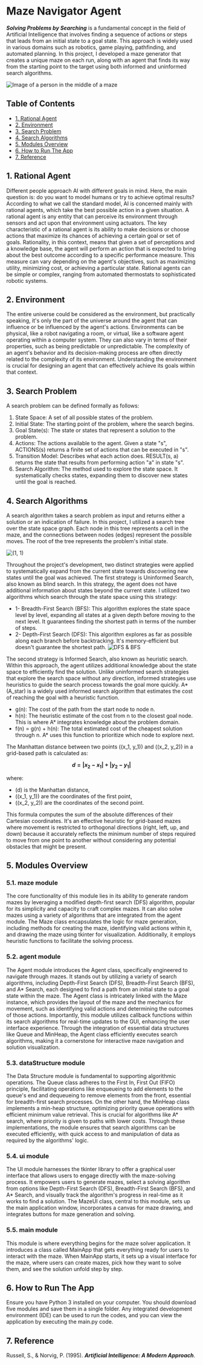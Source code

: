 # Maze Navigator Agent
***Solving Problems by Searching*** is a fundamental concept in the field of Artificial Intelligence that  involves finding a sequence of actions or steps that leads from an initial state to a goal state. This approach is widely used in various domains such as robotics, game playing, pathfinding, and automated planning. In this project, I developed a maze generator that creates a unique maze on each run, along with an agent that finds its way from the starting point to the target using both informed and uninformed search algorithms.

![Image of a person in the middle of a maze](https://github.com/PeymanKh/Maze-solver-Agent/assets/118134658/0b002b9d-99ea-462e-990e-399989c062b8)

## Table of Contents
- [1. Rational Agent](#agent)
- [2. Environment](#environment)
- [3. Search Problem](#search)
- [4. Search Algorithms](#algorithms)
- [5. Modules Overview](#algorithms)
- [6. How to Run The App](#app)
- [7. Reference](#credits)




<a name="agent"></a>
## 1. Rational Agent 
Different people approach AI with different goals in mind. Here, the main question is: do you want to model humans or try to achieve optimal results? According to what we call the standard model, AI is concerned mainly with rational agents, which take the best possible action in a given situation. A rational agent is any entity that can perceive its environment through sensors and act upon that environment using actuators. The key characteristic of a rational agent is its ability to make decisions or choose actions that maximize its chances of achieving a certain goal or set of goals. Rationality, in this context, means that given a set of perceptions and a knowledge base, the agent will perform an action that is expected to bring about the best outcome according to a specific performance measure. This measure can vary depending on the agent's objectives, such as maximizing utility, minimizing cost, or achieving a particular state. Rational agents can be simple or complex, ranging from automated thermostats to sophisticated robotic systems.

<a name="environment"></a>
## 2. Environment
The entire universe could be considered as the environment, but practically speaking, it's only the part of the universe around the agent that can influence or be influenced by the agent's actions. Environments can be physical, like a robot navigating a room, or virtual, like a software agent operating within a computer system. They can also vary in terms of their properties, such as being predictable or unpredictable. The complexity of an agent's behavior and its decision-making process are often directly related to the complexity of its environment. Understanding the environment is crucial for designing an agent that can effectively achieve its goals within that context.

<a name="search"></a>
## 3. Search Problem
A search problem can be defined formally as follows:

1. State Space: A set of all possible states of the problem.
2. Initial State: The starting point of the problem, where the search begins.
3. Goal State(s): The state or states that represent a solution to the problem.
4. Actions: The actions available to the agent. Given a state "s", ACTIONS(s) returns a finite set of actions that can be executed in "s".
5. Transition Model: Describes what each action does. RESULT(s, a) returns the state that results from performing action "a" in state "s".
6. Search Algorithm: The method used to explore the state space. It systematically checks states, expanding them to discover new states until the goal is reached.


<a name="algorithms"></a>
## 4. Search Algorithms

A search algorithm takes a search problem as input and returns either a solution or an indication of failure. In this project, I utilized a search tree over the state space graph. Each node in this tree represents a cell in the maze, and the connections between nodes (edges) represent the possible moves. The root of the tree represents the problem's initial state.

![(1, 1)](https://github.com/PeymanKh/Maze_Navigator_Agent/assets/118134658/98fbb387-0ca7-466d-96ca-6ff5ccabbf20)


Throughout the project's development, two distinct strategies were applied to systematically expand from the current state towards discovering new states until the goal was achieved. The first strategy is Uninformed Search, also known as blind search. In this strategy, the agent does not have additional information about states beyond the current state. I utilized two algorithms which search through the state space using this strategy:

* 1- Breadth-First Search (BFS): This algorithm explores the state space level by level, expanding all states at a given depth before moving to the next level. It guarantees finding the shortest path in terms of the number of steps.
* 2- Depth-First Search (DFS): This algorithm explores as far as possible along each branch before backtracking. It's memory-efficient but doesn't guarantee the shortest path.
![DFS & BFS](https://github.com/PeymanKh/Maze_Navigator_Agent/assets/118134658/3dee7b5e-9ade-49e7-8643-e24a9a7a480a)

The second strategy is Informed Search, also known as heuristic search. Within this approach, the agent utilizes additional knowledge about the state space to efficiently find the solution. Unlike uninformed search strategies that explore the search space without any direction, informed strategies use heuristics to guide the search process towards the goal more quickly. A* (A_star) is a widely used informed search algorithm that estimates the cost of reaching the goal with a heuristic function.

- g(n):  The cost of the path from the start node to node n.
- h(n): The heuristic estimate of the cost from n to the closest goal node. This is where A* integrates knowledge about the problem domain.
- f(n) = g(n) + h(n): The total estimated cost of the cheapest solution through n. A* uses this function to prioritize which node to explore next.


The Manhattan distance between two points \((x_1, y_1)\) and \((x_2, y_2)\) in a grid-based path is calculated as:


**$$
d = |x_2 - x_1| + |y_2 - y_1|
$$**

where:

- \(d\) is the Manhattan distance,
- \((x_1, y_1)\) are the coordinates of the first point,
- \((x_2, y_2)\) are the coordinates of the second point.

This formula computes the sum of the absolute differences of their Cartesian coordinates. It's an effective heuristic for grid-based mazes where movement is restricted to orthogonal directions (right, left, up, and down) because it accurately reflects the minimum number of steps required to move from one point to another without considering any potential obstacles that might be present.

<a name="module"></a>
## 5. Modules Overview
###  5.1. maze module
The core functionality of this module lies in its ability to generate random mazes by leveraging a modified depth-first search (DFS) algorithm, popular for its simplicity and capacity to craft complex mazes. It can also solve mazes using a variety of algorithms that are integrated from the agent module. The Maze class encapsulates the logic for maze generation, including methods for creating the maze, identifying valid actions within it, and drawing the maze using tkinter for visualization. Additionally, it employs heuristic functions to facilitate the solving process.
###  5.2. agent module
The Agent module introduces the Agent class, specifically engineered to navigate through mazes. It stands out by utilizing a variety of search algorithms, including Depth-First Search (DFS), Breadth-First Search (BFS), and A* Search, each designed to find a path from an initial state to a goal state within the maze. The Agent class is intricately linked with the Maze instance, which provides the layout of the maze and the mechanics for movement, such as identifying valid actions and determining the outcomes of those actions. Importantly, this module utilizes callback functions within its search algorithms for real-time updates to the GUI, enhancing the user interface experience. Through the integration of essential data structures like Queue and MinHeap, the Agent class efficiently executes search algorithms, making it a cornerstone for interactive maze navigation and solution visualization.
###  5.3. dataStructure module
The Data Structure module is fundamental to supporting algorithmic operations. The Queue class adheres to the First In, First Out (FIFO) principle, facilitating operations like enqueueing to add elements to the queue's end and dequeueing to remove elements from the front, essential for breadth-first search processes. On the other hand, the MinHeap class implements a min-heap structure, optimizing priority queue operations with efficient minimum value retrieval. This is crucial for algorithms like A* search, where priority is given to paths with lower costs. Through these implementations, the module ensures that search algorithms can be executed efficiently, with quick access to and manipulation of data as required by the algorithms' logic.
###  5.4. ui module
The UI module harnesses the tkinter library to offer a graphical user interface that allows users to engage directly with the maze-solving process. It empowers users to generate mazes, select a solving algorithm from options like Depth-First Search (DFS), Breadth-First Search (BFS), and A* Search, and visually track the algorithm's progress in real-time as it works to find a solution. The MazeUI class, central to this module, sets up the main application window, incorporates a canvas for maze drawing, and integrates buttons for maze generation and solving.
### 5.5. main module
This module is where everything begins for the maze solver application. It introduces a class called MainApp that gets everything ready for users to interact with the maze. When MainApp starts, it sets up a visual interface for the maze, where users can create mazes, pick how they want to solve them, and see the solution unfold step by step.


<a name="app"></a>
## 6. How to Run The App
Ensure you have Python 3 installed on your computer. You should download five modules and save them in a single folder. Any integrated development environment (IDE) can be used to run the codes, and you can view the application by executing the main.py code.


<a name="credits"></a>
## 7. Reference
Russell, S., & Norvig, P. (1995). ***Artificial Intelligence: A Modern Approach***.
